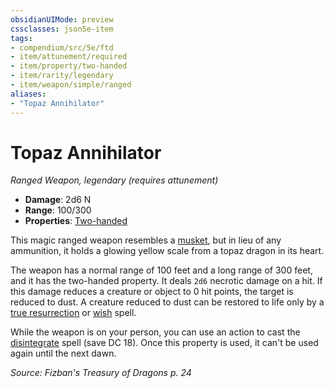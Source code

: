```yaml
---
obsidianUIMode: preview
cssclasses: json5e-item
tags:
- compendium/src/5e/ftd
- item/attunement/required
- item/property/two-handed
- item/rarity/legendary
- item/weapon/simple/ranged
aliases: 
- "Topaz Annihilator"
---
```

# Topaz Annihilator
*Ranged Weapon, legendary (requires attunement)*  

- **Damage**: 2d6 N
- **Range**: 100/300
- **Properties**: [Two-handed](rules/item-properties.md#Two-handed)

This magic ranged weapon resembles a [musket](compendium/items/musket.md), but in lieu of any ammunition, it holds a glowing yellow scale from a topaz dragon in its heart.

The weapon has a normal range of 100 feet and a long range of 300 feet, and it has the two-handed property. It deals `2d6` necrotic damage on a hit. If this damage reduces a creature or object to 0 hit points, the target is reduced to dust. A creature reduced to dust can be restored to life only by a [true resurrection](compendium/spells/true-resurrection.md) or [wish](compendium/spells/wish.md) spell.

While the weapon is on your person, you can use an action to cast the [disintegrate](compendium/spells/disintegrate.md) spell (save DC 18). Once this property is used, it can't be used again until the next dawn.

*Source: Fizban's Treasury of Dragons p. 24*